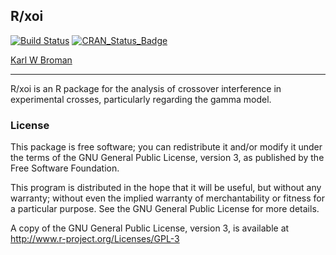 ## R/xoi

[![Build Status](https://travis-ci.org/kbroman/xoi.svg?branch=master)](https://travis-ci.org/kbroman/xoi)
[![CRAN_Status_Badge](http://www.r-pkg.org/badges/version/xoi)](http://cran.r-project.org/package=xoi)

[Karl W Broman](http://kbroman.org)

---

R/xoi is an R package for the analysis of crossover interference in
experimental crosses, particularly regarding the gamma model.

### License

This package is free software; you can redistribute it and/or modify it
under the terms of the GNU General Public License, version 3, as
published by the Free Software Foundation.

This program is distributed in the hope that it will be useful, but
without any warranty; without even the implied warranty of
merchantability or fitness for a particular purpose.  See the GNU
General Public License for more details.

A copy of the GNU General Public License, version 3, is available at
<http://www.r-project.org/Licenses/GPL-3>
